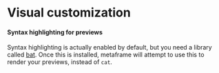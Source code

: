 # Visual customization

#### Syntax highlighting for previews

Syntax highlighting is actually enabled by default, but you need a library called [bat](https://github.com/sharkdp/bat). Once this is installed, metaframe will attempt to use this to render your previews, instead of `cat`.


